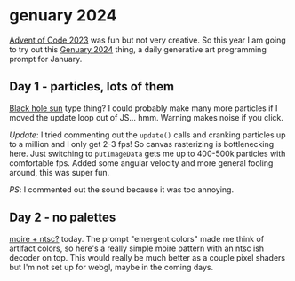 # genuary 2024

[Advent of Code 2023](https://github.com/jeredw/advent2023) was fun but not
very creative.  So this year I am going to try out this [Genuary
2024](https://genuary.art/) thing, a daily generative art programming prompt
for January.

## Day 1 - particles, lots of them

[Black hole sun](https://jeredw.github.io/genuary2024/day1.html) type thing?  I
could probably make many more particles if I moved the update loop out of JS...
hmm.  Warning makes noise if you click.

*Update*: I tried commenting out the `update()` calls and cranking particles up
to a million and I only get 2-3 fps!  So canvas rasterizing is bottlenecking
here.  Just switching to `putImageData` gets me up to 400-500k particles with
comfortable fps.  Added some angular velocity and more general fooling around,
this was super fun.

*PS*: I commented out the sound because it was too annoying.

## Day 2 - no palettes

[moire + ntsc?](https://jeredw.github.io/genuary2024/day2.html) today.  The
prompt "emergent colors" made me think of artifact colors, so here's a really
simple moire pattern with an ntsc ish decoder on top.  This would really be
much better as a couple pixel shaders but I'm not set up for webgl, maybe in
the coming days.
